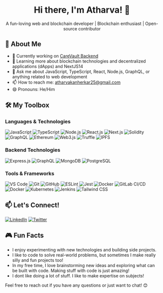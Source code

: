  

<!-- Header -->
<h1 align="center">Hi there, I'm Atharva! 👋</h1>

<!-- Introduction -->
<p align="center">A fun-loving web and blockchain developer | Blockchain enthusiast | Open-source contributor</p>

## 🚀 About Me

- 💼 Currently working on [CareVault Backend](https://github.com/Atharva-Kanherkar/CareVault-Backend)
- 🌱 Learning more about blockchain technologies and decentralized applications (dApps) and NextJS14
- 💬 Ask me about JavaScript, TypeScript, React, Node.js, GraphQL, or anything related to web development
- 📫 How to reach me: [atharvakanherkar25@gmail.com](mailto:atharvakanherkar25@gmail.com)
- 😄 Pronouns: He/Him

## 🛠️ My Toolbox

### Languages & Technologies

![JavaScript](https://img.shields.io/badge/-JavaScript-F7DF1E?logo=javascript&logoColor=black&style=flat-square)
![TypeScript](https://img.shields.io/badge/-TypeScript-007ACC?logo=typescript&logoColor=white&style=flat-square)
![Node.js](https://img.shields.io/badge/-Node.js-339933?logo=node.js&logoColor=white&style=flat-square)
![React.js](https://img.shields.io/badge/-React.js-61DAFB?logo=react&logoColor=black&style=flat-square)
![Next.js](https://img.shields.io/badge/-Next.js-000000?logo=next.js&logoColor=white&style=flat-square)
![Solidity](https://img.shields.io/badge/-Solidity-363636?logo=solidity&logoColor=white&style=flat-square)
![GraphQL](https://img.shields.io/badge/-GraphQL-E10098?logo=graphql&logoColor=white&style=flat-square)
![Ethereum](https://img.shields.io/badge/-Ethereum-3C3C3D?logo=ethereum&logoColor=white&style=flat-square)
![Web3.js](https://img.shields.io/badge/-Web3.js-F16822?logo=web3.js&logoColor=white&style=flat-square)
![Truffle](https://img.shields.io/badge/-Truffle-4B32C3?logo=truffle&logoColor=white&style=flat-square)
![IPFS](https://img.shields.io/badge/-IPFS-65C2CB?logo=ipfs&logoColor=white&style=flat-square)

### Backend Technologies

![Express.js](https://img.shields.io/badge/-Express.js-000000?logo=express&logoColor=white&style=flat-square)
![GraphQL](https://img.shields.io/badge/-GraphQL-E10098?logo=graphql&logoColor=white&style=flat-square)
![MongoDB](https://img.shields.io/badge/-MongoDB-47A248?logo=mongodb&logoColor=white&style=flat-square)
![PostgreSQL](https://img.shields.io/badge/-PostgreSQL-336791?logo=postgresql&logoColor=white&style=flat-square)

### Tools & Frameworks

![VS Code](https://img.shields.io/badge/-VS%20Code-007ACC?logo=visual-studio-code&logoColor=white&style=flat-square)
![Git](https://img.shields.io/badge/-Git-F05032?logo=git&logoColor=white&style=flat-square)
![GitHub](https://img.shields.io/badge/-GitHub-181717?logo=github&logoColor=white&style=flat-square)
![ESLint](https://img.shields.io/badge/-ESLint-4B32C3?logo=eslint&logoColor=white&style=flat-square)
![Jest](https://img.shields.io/badge/-Jest-C21325?logo=jest&logoColor=white&style=flat-square)
![Docker](https://img.shields.io/badge/-Docker-2496ED?logo=docker&logoColor=white&style=flat-square)
![GitLab CI/CD](https://img.shields.io/badge/-GitLab%20CI/CD-FCA121?logo=gitlab&logoColor=white&style=flat-square)
![Docker](https://img.shields.io/badge/-Docker-2496ED?logo=docker&logoColor=white&style=flat-square)
![Kubernetes](https://img.shields.io/badge/-Kubernetes-326CE5?logo=kubernetes&logoColor=white&style=flat-square)
![Jenkins](https://img.shields.io/badge/-Jenkins-D24939?logo=jenkins&logoColor=white&style=flat-square)
![Tailwind CSS](https://img.shields.io/badge/-Tailwind%20CSS-38B2AC?logo=tailwind-css&logoColor=white&style=flat-square)

 
## 📫 Let's Connect!

[![LinkedIn](https://img.shields.io/badge/-LinkedIn-0077B5?logo=linkedin&logoColor=white&style=flat-square)](https://linkedin.com/in/atharva-kanherkar-4370a3257)
[![Twitter](https://img.shields.io/badge/-Twitter-1DA1F2?logo=twitter&logoColor=white&style=flat-square)](https://twitter.com/attharrva15)

## 🎮 Fun Facts

- I enjoy experimenting with new technologies and building side projects.
- I like to code to solve real-world problems, but sometimes I make really silly and fun projects too!
- In my free time, I love brainstorming new ideas and exploring what can be built with code. Making stuff with code is just amazing!
- I dont like doing a lot of stuff. I like to make expertise on subjects!

Feel free to reach out if you have any questions or just want to chat! 😊
